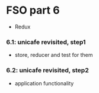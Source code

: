 # FSO part 6

  - Redux

### 6.1: unicafe revisited, step1
  - store, reducer and test for them

### 6.2: unicafe revisited, step2
  - application functionality